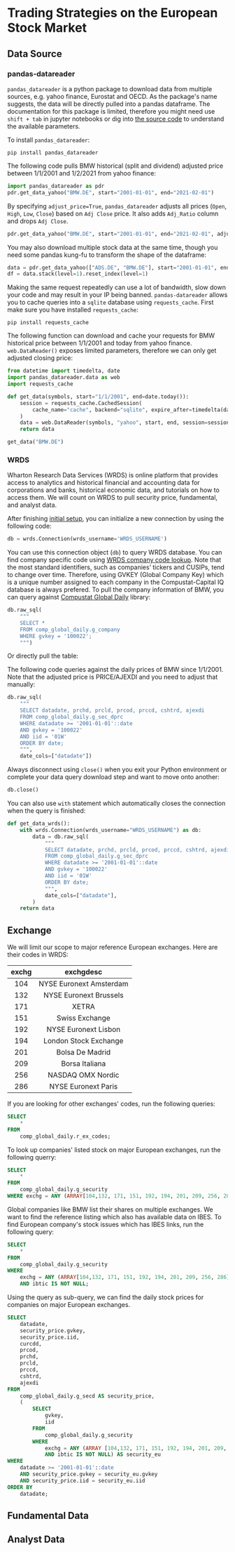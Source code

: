 # Trading Strategies on the European Stock Market

## Data Source

### pandas-datareader 

`pandas_datareader` is a python package to download data from multiple sources, e.g. yahoo finance, Eurostat and OECD. As the package's name suggests, the data will be directly pulled into a pandas dataframe. The documentation for this package is limited, therefore you might need use `shift + tab` in jupyter notebooks or dig into [the source code](https://github.com/pydata/pandas-datareader) to understand the available parameters.

To install `pandas_datareader`: 

```
pip install pandas_datareader
```

The following code pulls BMW historical (split and dividend) adjusted price between 1/1/2001 and 1/2/2021 from yahoo finance:

```python
import pandas_datareader as pdr
pdr.get_data_yahoo("BMW.DE", start="2001-01-01", end="2021-02-01")
```

By specifying `adjust_price=True`, `pandas_datareader` adjusts all prices (`Open`, `High`, `Low`, `Close`) based on `Adj Close` price. It also adds `Adj_Ratio` column and drops `Adj Close`.

```python
pdr.get_data_yahoo("BMW.DE", start="2001-01-01", end="2021-02-01", adjust_price=True)
```

You may also download multiple stock data at the same time, though you need some pandas kung-fu to transform the shape of the dataframe:

```python
data = pdr.get_data_yahoo(["ADS.DE", "BMW.DE"], start="2001-01-01", end="2021-02-01", adjust_price=True)
df = data.stack(level=1).reset_index(level=1)
```

Making the same request repeatedly can use a lot of bandwidth, slow down your code and may result in your IP being banned. `pandas-datareader` allows you to cache queries into a `sqlite` database using `requests_cache`. First make sure you have installed `requests_cache`:

```
pip install requests_cache
```

The following function can download and cache your requests for BMW historical price between 1/1/2001 and today from yahoo finance. `web.DataReader()` exposes limited parameters, therefore we can only get adjusted closing price:

```python
from datetime import timedelta, date
import pandas_datareader.data as web
import requests_cache

def get_data(symbols, start="1/1/2001", end=date.today()):
    session = requests_cache.CachedSession(
        cache_name="cache", backend="sqlite", expire_after=timedelta(days=1)
    )
    data = web.DataReader(symbols, "yahoo", start, end, session=session)
    return data

get_data("BMW.DE")
```

### WRDS
Wharton Research Data Services (WRDS) is online platform that provides access to analytics and historical financial and accounting data for corporations and banks, historical economic data, and tutorials on how to access them. We will count on WRDS to pull security price, fundamental, and analyst data.

After finishing [initial setup](https://wrds-www.wharton.upenn.edu/pages/support/programming-wrds/programming-python/python-from-your-computer/#initial-setup-the-pgpass-file), you can initialize a new connection by using the following code:

```python
db = wrds.Connection(wrds_username='WRDS_USERNAME')
```

You can use this connection object (`db`) to query WRDS database. You can find company specific code using [WRDS company code lookup](https://wrds-web.wharton.upenn.edu/wrds/code_search/). Note that the most standard identifiers, such as companies’ tickers and CUSIPs, tend to change over time. Therefore, using GVKEY (Global Company Key) which is a unique number assigned to each company in the Compustat-Capital IQ database is always prefered. To pull the company information of BMW, you can query against [Compustat Global Daily](https://wrds-www.wharton.upenn.edu/data-dictionary/comp_global_daily/) library:

```python
db.raw_sql(
    """
    SELECT *
    FROM comp_global_daily.g_company
    WHERE gvkey = '100022';
    """)
```

Or directly pull the table:


The following code queries against the daily prices of BMW since 1/1/2001. Note that the adjusted price is PRICE/AJEXDI and you need to adjust that manually: 

```python
db.raw_sql(
    """
    SELECT datadate, prchd, prcld, prcod, prccd, cshtrd, ajexdi 
    FROM comp_global_daily.g_sec_dprc
    WHERE datadate >= '2001-01-01'::date
    AND gvkey = '100022'
    AND iid = '01W'
    ORDER BY date;
    """,
    date_cols=["datadate"])
```

Always disconnect using `close()` when you exit your Python environment
or complete your data query download step and want to move onto another:

```python
db.close()
```

You can also use `with` statement which automatically closes the connection when the query is finished:

```python
def get_data_wrds():
    with wrds.Connection(wrds_username="WRDS_USERNAME") as db:
        data = db.raw_sql(
            """
            SELECT datadate, prchd, prcld, prcod, prccd, cshtrd, ajexdi 
            FROM comp_global_daily.g_sec_dprc
            WHERE datadate >= '2001-01-01'::date
            AND gvkey = '100022'
            AND iid = '01W'
            ORDER BY date;
            """,
            date_cols=["datadate"],
        )
    return data
```
## Exchange
We will limit our scope to major reference European exchanges. Here are their codes in WRDS:

| exchg |        exchgdesc        |
| :---: | :---------------------: |
|  104  | NYSE Euronext Amsterdam |
|  132  | NYSE Euronext Brussels  |
|  171  |          XETRA          |
|  151  |     Swiss Exchange      |
|  192  |  NYSE Euronext Lisbon   |
|  194  |  London Stock Exchange  |
|  201  |     Bolsa De Madrid     |
|  209  |     Borsa Italiana      |
|  256  |    NASDAQ OMX Nordic    |
|  286  |   NYSE Euronext Paris   |

If you are looking for other exchanges' codes, run the following queries:

```sql
SELECT
	*
FROM
	comp_global_daily.r_ex_codes;
```

To look up companies' listed stock on major European exchanges, run the following querry:

```sql
SELECT
	*
FROM
	comp_global_daily.g_security
WHERE exchg = ANY (ARRAY[104,132, 171, 151, 192, 194, 201, 209, 256, 286]);
```

Global companies like BMW list their shares on multiple exchanges. We want to find the reference listing which also has available data on IBES. To find European company's stock issues which has IBES links, run the following query:

```sql
SELECT
	*
FROM
	comp_global_daily.g_security
WHERE
	exchg = ANY (ARRAY[104,132, 171, 151, 192, 194, 201, 209, 256, 286])
	AND ibtic IS NOT NULL;
```

Using the query as sub-query, we can find the daily stock prices for companies on major European exchanges.

```sql
SELECT
	datadate,
	security_price.gvkey,
	security_price.iid,
	curcdd,
	prcod,
	prchd,
	prcld,
	prccd,
	cshtrd,
	ajexdi
FROM
	comp_global_daily.g_secd AS security_price,
	(
		SELECT
			gvkey,
			iid
		FROM
			comp_global_daily.g_security
		WHERE
			exchg = ANY (ARRAY [104,132, 171, 151, 192, 194, 201, 209, 256, 286])
			AND ibtic IS NOT NULL) AS security_eu
WHERE
	datadate >= '2001-01-01'::date
	AND security_price.gvkey = security_eu.gvkey
	AND security_price.iid = security_eu.iid
ORDER BY
	datadate;
```

## Fundamental Data

## Analyst Data
